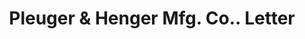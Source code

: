 ---
doi: 10.7916/D8RZ0Q3J
date_other: '1890'
date_other_textual: 1890-1899
form: correspondence
genre:
- Letters (correspondence)
name:
- Pleuger & Henger Mfg. Co.
object_in_context_url: https://biggert.cul.columbia.edu/items/view/ave_biggert_00721
subject_hierarchical_geographic:
- St. Louis, Missouri, United States
subject_name:
- Pleuger & Henger Mfg. Co.
title: Pleuger & Henger Mfg. Co.. Letter
sort_title: Pleuger & Henger Mfg. Co.. Letter
call_number: ave_biggert_00721
coordinates:
- 38.62722222222222,-90.19777777777779
pid: ave_biggert_00721
identifiers: ave_biggert_00721
thumbnail: https://derivativo-2.library.columbia.edu/iiif/2/ldpd:345563/full/!256,256/0/native.jpg
permalink: "/items/ave_biggert_00721/"
layout: iiif-image-page
---